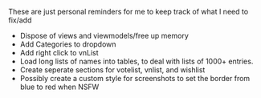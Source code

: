 These are just personal reminders for me to keep track of what I need to fix/add

- Dispose of views and viewmodels/free up memory
- Add Categories to dropdown
- Add right click to vnList
- Load long lists of names into tables, to deal with lists of 1000+ entries.
- Create seperate sections for votelist, vnlist, and wishlist
- Possibly create a custom style for screenshots to set the border from blue to red when NSFW